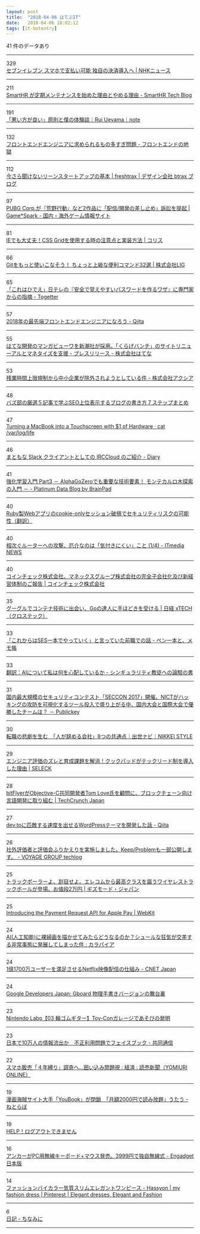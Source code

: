 ```yaml
---
layout: post
title:  "2018-04-06 はてぶIT"
date:   2018-04-06 18:02:12
tags: [it-hotentry]
---
```

41 件のデータあり

<hr><div class="row">
<div class="col-1"><span class="badge badge-pill badge-success h2">329</span></div>
<div class="col-11"><a href='https://www3.nhk.or.jp/news/html/20180406/k10011392391000.html' target='_blank'>セブンイレブン スマホで支払い可能 独自の決済導入へ | NHKニュース</a></div>
</div>
<hr>
<div class="row">
<div class="col-1"><span class="badge badge-pill badge-success h2">211</span></div>
<div class="col-11"><a href='http://tech.smarthr.jp/entry/2018/04/06/100000' target='_blank'>SmartHR が定期メンテナンスを始めた理由とやめる理由 - SmartHR Tech Blog</a></div>
</div>
<hr>
<div class="row">
<div class="col-1"><span class="badge badge-pill badge-success h2">191</span></div>
<div class="col-11"><a href='https://note.mu/ruiu/n/n9948f0cc3ed3' target='_blank'>「悪い方が良い」原則と僕の体験談｜Rui Ueyama｜note</a></div>
</div>
<hr>
<div class="row">
<div class="col-1"><span class="badge badge-pill badge-success h2">132</span></div>
<div class="col-11"><a href='https://nabettu.hatenablog.com/entry/frontendresume' target='_blank'>フロントエンドエンジニアに求められるもの多すぎ問題 - フロントエンドの地獄</a></div>
</div>
<hr>
<div class="row">
<div class="col-1"><span class="badge badge-pill badge-success h2">112</span></div>
<div class="col-11"><a href='http://blog.btrax.com/jp/2018/04/06/leanstartup_basics/' target='_blank'>今さら聞けないリーンスタートアップの基本 | freshtrax | デザイン会社 btrax ブログ</a></div>
</div>
<hr>
<div class="row">
<div class="col-1"><span class="badge badge-pill badge-success h2">97</span></div>
<div class="col-11"><a href='https://www.gamespark.jp/article/2018/04/06/79804.html' target='_blank'>PUBG Corp.が『荒野行動』など2作品に「配信/開発の差し止め」訴訟を提起 | Game*Spark - 国内・海外ゲーム情報サイト</a></div>
</div>
<hr>
<div class="row">
<div class="col-1"><span class="badge badge-pill badge-success h2">81</span></div>
<div class="col-11"><a href='https://coliss.com/articles/build-websites/operation/css/how-to-css-grid-for-ie11.html' target='_blank'>IEでも大丈夫！CSS Gridを使用する時の注意点と実装方法 | コリス</a></div>
</div>
<hr>
<div class="row">
<div class="col-1"><span class="badge badge-pill badge-success h2">66</span></div>
<div class="col-11"><a href='https://liginc.co.jp/387757' target='_blank'>Gitをもっと使いこなそう！ ちょっと上級な便利コマンド32選 | 株式会社LIG</a></div>
</div>
<hr>
<div class="row">
<div class="col-1"><span class="badge badge-pill badge-success h2">65</span></div>
<div class="col-11"><a href='https://togetter.com/li/1215660' target='_blank'>「これはひでえ」日テレの『安全で覚えやすいパスワードを作るワザ』に専門家からの指摘 - Togetter</a></div>
</div>
<hr>
<div class="row">
<div class="col-1"><span class="badge badge-pill badge-success h2">57</span></div>
<div class="col-11"><a href='https://qiita.com/rana_kualu/items/5986ceab8fd4e353de1b' target='_blank'>2018年の最先端フロントエンドエンジニアになろう - Qiita</a></div>
</div>
<hr>
<div class="row">
<div class="col-1"><span class="badge badge-pill badge-success h2">55</span></div>
<div class="col-11"><a href='http://hatenacorp.jp/press/release/entry/2018/04/06/120000' target='_blank'>はてな開発のマンガビューワを新潮社が採用。「くらげバンチ」のサイトリニューアルとマネタイズを支援 - プレスリリース - 株式会社はてな</a></div>
</div>
<hr>
<div class="row">
<div class="col-1"><span class="badge badge-pill badge-success h2">53</span></div>
<div class="col-11"><a href='https://axia.co.jp/2018-04-04' target='_blank'>残業時間上限規制から中小企業が除外されようとしている件 - 株式会社アクシア</a></div>
</div>
<hr>
<div class="row">
<div class="col-1"><span class="badge badge-pill badge-success h2">48</span></div>
<div class="col-11"><a href='https://liskul.com/bazubu-24071' target='_blank'>バズ部の厳選５記事で学ぶSEO上位表示するブログの書き方７ステップまとめ</a></div>
</div>
<hr>
<div class="row">
<div class="col-1"><span class="badge badge-pill badge-success h2">47</span></div>
<div class="col-11"><a href='https://www.anishathalye.com/2018/04/03/macbook-touchscreen/' target='_blank'>Turning a MacBook into a Touchscreen with $1 of Hardware · cat /var/log/life</a></div>
</div>
<hr>
<div class="row">
<div class="col-1"><span class="badge badge-pill badge-success h2">46</span></div>
<div class="col-11"><a href='https://diary.app.ssig33.com/348' target='_blank'>まともな Slack クライアントとしての IRCCloud のご紹介 - Diary</a></div>
</div>
<hr>
<div class="row">
<div class="col-1"><span class="badge badge-pill badge-success h2">41</span></div>
<div class="col-11"><a href='http://blog.brainpad.co.jp/entry/2018/04/05/163000' target='_blank'>強化学習入門 Part3 － AlphaGoZeroでも重要な技術要素！ モンテカルロ木探索の入門 － - Platinum Data Blog by BrainPad</a></div>
</div>
<hr>
<div class="row">
<div class="col-1"><span class="badge badge-pill badge-success h2">40</span></div>
<div class="col-11"><a href='https://techracho.bpsinc.jp/hachi8833/2018_04_05/53821' target='_blank'>Ruby製Webアプリのcookie-onlyセッション破損でセキュリティリスクの可能性（翻訳）</a></div>
</div>
<hr>
<div class="row">
<div class="col-1"><span class="badge badge-pill badge-success h2">40</span></div>
<div class="col-11"><a href='http://www.itmedia.co.jp/news/articles/1804/06/news017.html' target='_blank'>相次ぐルーターへの攻撃、厄介なのは「気付きにくい」こと (1/4) - ITmedia NEWS</a></div>
</div>
<hr>
<div class="row">
<div class="col-1"><span class="badge badge-pill badge-success h2">40</span></div>
<div class="col-11"><a href='http://corporate.coincheck.com/2018/04/06/51.html' target='_blank'>コインチェック株式会社、マネックスグループ株式会社の完全子会社化及び新経営体制のご報告 | コインチェック株式会社</a></div>
</div>
<hr>
<div class="row">
<div class="col-1"><span class="badge badge-pill badge-success h2">35</span></div>
<div class="col-11"><a href='http://tech.nikkeibp.co.jp/atcl/nxt/column/18/00240/040400003/' target='_blank'>グーグルでコンテナ技術に出会い、Goの達人に手ほどきを受ける | 日経 xTECH（クロステック）</a></div>
</div>
<hr>
<div class="row">
<div class="col-1"><span class="badge badge-pill badge-success h2">33</span></div>
<div class="col-11"><a href='http://nil-fell.hatenablog.com/entry/2018/04/05/150731' target='_blank'>「これからはSES一本でやっていく」と言っていた前職での話 - ペン一本と、メモ帳</a></div>
</div>
<hr>
<div class="row">
<div class="col-1"><span class="badge badge-pill badge-success h2">33</span></div>
<div class="col-11"><a href='http://skeptics.hatenadiary.jp/entry/2018/04/05/224957' target='_blank'>翻訳：AIについて私は何を心配しているか - シンギュラリティ教徒への論駁の書</a></div>
</div>
<hr>
<div class="row">
<div class="col-1"><span class="badge badge-pill badge-success h2">31</span></div>
<div class="col-11"><a href='http://www.publickey1.jp/blog/18/seccon_2017nict.html' target='_blank'>国内最大規模のセキュリティコンテスト「SECCON 2017」開催。NICTがハッキングの攻防を可視化するツール投入で盛り上がる中、国内大会と国際大会で優勝したチームは？ － Publickey</a></div>
</div>
<hr>
<div class="row">
<div class="col-1"><span class="badge badge-pill badge-success h2">30</span></div>
<div class="col-11"><a href='https://style.nikkei.com/article/DGXMZO28873230S8A400C1000000' target='_blank'>転職の悲劇を生む　「人が辞める会社」8つの共通点｜出世ナビ｜NIKKEI STYLE</a></div>
</div>
<hr>
<div class="row">
<div class="col-1"><span class="badge badge-pill badge-success h2">29</span></div>
<div class="col-11"><a href='https://seleck.cc/1195' target='_blank'>エンジニア評価のズレと育成課題を解消！クックパッドがテックリード制を導入した理由 | SELECK</a></div>
</div>
<hr>
<div class="row">
<div class="col-1"><span class="badge badge-pill badge-success h2">28</span></div>
<div class="col-11"><a href='https://jp.techcrunch.com/2018/04/06/tomlove-joins-bitflyer/' target='_blank'>bitFlyerがObjective-C共同開発者Tom Love氏を顧問に、ブロックチェーン向け言語開発に取り組む | TechCrunch Japan</a></div>
</div>
<hr>
<div class="row">
<div class="col-1"><span class="badge badge-pill badge-success h2">27</span></div>
<div class="col-11"><a href='https://qiita.com/Simmon/items/613bb4314278ac30378c' target='_blank'>dev.toに匹敵する速度を出せるWordPressテーマを開発した話 - Qiita</a></div>
</div>
<hr>
<div class="row">
<div class="col-1"><span class="badge badge-pill badge-success h2">26</span></div>
<div class="col-11"><a href='http://techlog.voyagegroup.com/entry/2018/04/06/141648' target='_blank'>社外評価者と評価会ふりかえりを実施しました。Keep/Problemも一部公開します。 - VOYAGE GROUP techlog</a></div>
</div>
<hr>
<div class="row">
<div class="col-1"><span class="badge badge-pill badge-success h2">25</span></div>
<div class="col-11"><a href='https://www.gizmodo.jp/2018/04/deft-pro-m-dpt1mrbk.html' target='_blank'>トラックボーラーよ、刮目せよ。エレコムから最高クラスを謳うワイヤレストラックボールが登場。お値段2万円 | ギズモード・ジャパン</a></div>
</div>
<hr>
<div class="row">
<div class="col-1"><span class="badge badge-pill badge-success h2">25</span></div>
<div class="col-11"><a href='https://webkit.org/blog/8182/introducing-the-payment-request-api-for-apple-pay/' target='_blank'>Introducing the Payment Request API for Apple Pay | WebKit</a></div>
</div>
<hr>
<div class="row">
<div class="col-1"><span class="badge badge-pill badge-success h2">24</span></div>
<div class="col-11"><a href='http://karapaia.com/archives/52257695.html' target='_blank'>AI(人工知能)に裸婦画を描かせてみたらどうなるのか？シュールな狂気が交差する非常事態に発展してしまった件 : カラパイア</a></div>
</div>
<hr>
<div class="row">
<div class="col-1"><span class="badge badge-pill badge-success h2">24</span></div>
<div class="col-11"><a href='https://japan.cnet.com/article/35117076/' target='_blank'>1億1700万ユーザーを満足させるNetflix映像配信の仕組み - CNET Japan</a></div>
</div>
<hr>
<div class="row">
<div class="col-1"><span class="badge badge-pill badge-success h2">24</span></div>
<div class="col-11"><a href='https://developers-jp.googleblog.com/2018/04/tegaki.html' target='_blank'>Google Developers Japan: Gboard 物理手書きバージョンの舞台裏</a></div>
</div>
<hr>
<div class="row">
<div class="col-1"><span class="badge badge-pill badge-success h2">23</span></div>
<div class="col-11"><a href='http://www.youtube.com/watch?v=1eI3ZzErFsQ' target='_blank'>Nintendo Labo【03 輪ゴムギター】Toy-Conガレージであそびの発明</a></div>
</div>
<hr>
<div class="row">
<div class="col-1"><span class="badge badge-pill badge-success h2">23</span></div>
<div class="col-11"><a href='https://this.kiji.is/354631268211655777' target='_blank'>日本で10万人の情報流出か　不正利用問題でフェイスブック - 共同通信</a></div>
</div>
<hr>
<div class="row">
<div class="col-1"><span class="badge badge-pill badge-success h2">22</span></div>
<div class="col-11"><a href='http://www.yomiuri.co.jp/economy/20180405-OYT1T50108.html' target='_blank'>スマホ販売「４年縛り」調査へ…囲い込み問題視 : 経済 : 読売新聞（YOMIURI ONLINE）</a></div>
</div>
<hr>
<div class="row">
<div class="col-1"><span class="badge badge-pill badge-success h2">19</span></div>
<div class="col-11"><a href='http://nlab.itmedia.co.jp/nl/articles/1804/05/news109.html' target='_blank'>漫画海賊サイト大手「YouBook」が閉鎖　「月額2000円で読み放題」うたう - ねとらぼ</a></div>
</div>
<hr>
<div class="row">
<div class="col-1"><span class="badge badge-pill badge-success h2">19</span></div>
<div class="col-11"><a href='https://anond.hatelabo.jp/20180406074721' target='_blank'>HELP！ログアウトできません</a></div>
</div>
<hr>
<div class="row">
<div class="col-1"><span class="badge badge-pill badge-success h2">16</span></div>
<div class="col-11"><a href='https://japanese.engadget.com/2018/04/05/pc-3999/' target='_blank'>アンカーがPC用無線キーボード+マウス発売。3999円で独自無線式 - Engadget 日本版</a></div>
</div>
<hr>
<div class="row">
<div class="col-1"><span class="badge badge-pill badge-success h2">14</span></div>
<div class="col-11"><a href='https://www.pinterest.se/pin/504966176951045821/' target='_blank'>ファッションバイカラー気質スリムエレガントワンピース - Hassyon | my fashion dress | Pinterest | Elegant dresses, Elegant and Fashion</a></div>
</div>
<hr>
<div class="row">
<div class="col-1"><span class="badge badge-pill badge-success h2">6</span></div>
<div class="col-11"><a href='http://blog.nishimu.land/entry/2018/04/05/132340' target='_blank'>日記 - ちなみに</a></div>
</div>
<hr>

